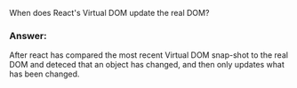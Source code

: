When does React's Virtual DOM update the real DOM?

### Answer:

After react has compared the most recent Virtual DOM snap-shot to the real DOM and deteced that an object has changed, and then only updates what has been changed.